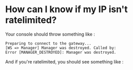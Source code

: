 # How can I know if my IP isn't ratelimited?
Your console should throw something like :
```Provided token: test
Preparing to connect to the gateway...
[WS => Manager] Manager was destroyed. Called by:
Error [MANAGER_DESTROYED]: Manager was destroyed.
```
And if you're ratelimited, you should see something like :